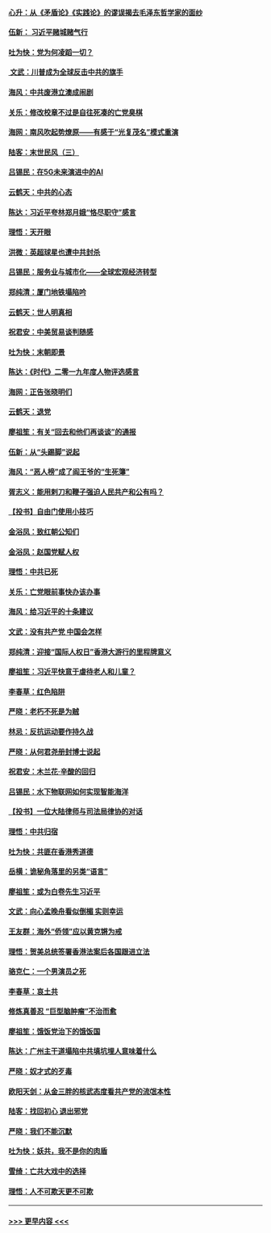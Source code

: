 #### [心升：从《矛盾论》《实践论》的谬误揭去毛泽东哲学家的面纱](../pages/nsc993/n11736962.md?t=12220122) 
#### [伍新： 习近平赌城赌气行](../pages/nsc993/n11736929.md?t=12220122) 
#### [吐为快：党为何凌蹈一切？](../pages/nsc993/n11736915.md?t=12220122) 
#### [ 文武：川普成为全球反击中共的旗手](../pages/nsc993/n11736882.md?t=12220122) 
#### [海风：中共废港立澳成闹剧](../pages/nsc993/n11735857.md?t=12220122) 
#### [关乐：修改校章不过是自往死凑的亡党臭棋](../pages/nsc993/n11735097.md?t=12220122) 
#### [海网：南风吹起势燎原——有感于“光复茂名”模式重演](../pages/nsc993/n11732308.md?t=12220122) 
#### [陆客：末世民风（三）](../pages/nsc993/n11732211.md?t=12220122) 
#### [吕锡民：在5G未来演进中的AI](../pages/nsc993/n11730010.md?t=12220122) 
#### [云鹤天：中共的心态](../pages/nsc993/n11729906.md?t=12220122) 
#### [陈达：习近平夸林郑月娥“恪尽职守”感言](../pages/nsc993/n11729881.md?t=12220122) 
#### [理悟：天开眼](../pages/nsc993/n11729699.md?t=12220122) 
#### [洪微：英超球星也遭中共封杀](../pages/nsc993/n11727243.md?t=12220122) 
#### [吕锡民：服务业与城市化——全球宏观经济转型](../pages/nsc993/n11725845.md?t=12220122) 
#### [郑纯清：厦门地铁塌陷吟](../pages/nsc993/n11725813.md?t=12220122) 
#### [云鹤天：世人明真相](../pages/nsc993/n11725621.md?t=12220122) 
#### [祝君安：中美贸易谈判随感](../pages/nsc993/n11725609.md?t=12220122) 
#### [吐为快：末朝即景](../pages/nsc993/n11723365.md?t=12220122) 
#### [陈达：《时代》二零一九年度人物评选感言](../pages/nsc993/n11723337.md?t=12220122) 
#### [海网：正告张晓明们](../pages/nsc993/n11723228.md?t=12220122) 
#### [云鹤天：退党](../pages/nsc993/n11723056.md?t=12220122) 
#### [廖祖笙：有关“回去和他们再谈谈”的通报](../pages/nsc993/n11722442.md?t=12220122) 
#### [伍新：从“头踢脚”说起](../pages/nsc993/n11722429.md?t=12220122) 
#### [海风：“恶人榜”成了阎王爷的“生死簿”](../pages/nsc993/n11722272.md?t=12220122) 
#### [胥志义：能用剌刀和鞭子强迫人民共产和公有吗？](../pages/nsc993/n11720569.md?t=12220122) 
#### [【投书】自由门使用小技巧](../pages/nsc993/n11720180.md?t=12220122) 
#### [金浴凤：致红朝公知们](../pages/nsc993/n11720563.md?t=12220122) 
#### [金浴凤：赵国党赋人权](../pages/nsc993/n11720533.md?t=12220122) 
#### [理悟：中共已死](../pages/nsc993/n11720233.md?t=12220122) 
#### [关乐：亡党眼前事快办该办事](../pages/nsc993/n11719160.md?t=12220122) 
#### [海风：给习近平的十条建议](../pages/nsc993/n11717616.md?t=12220122) 
#### [文武：没有共产党 中国会怎样](../pages/nsc993/n11717584.md?t=12220122) 
#### [郑纯清：迎接“国际人权日”香港大游行的里程牌意义](../pages/nsc993/n11717417.md?t=12220122) 
#### [廖祖笙：习近平快意于虐待老人和儿童？](../pages/nsc993/n11715313.md?t=12220122) 
#### [李春草：红色陷阱](../pages/nsc993/n11715029.md?t=12220122) 
#### [严晓：老朽不死是为贼](../pages/nsc993/n11712910.md?t=12220122) 
#### [林忌：反抗运动要作持久战](../pages/nsc993/n11712623.md?t=12220122) 
#### [严晓：从何君尧册封博士说起](../pages/nsc993/n11712465.md?t=12220122) 
#### [祝君安：木兰花·辛酸的回归](../pages/nsc993/n11712381.md?t=12220122) 
#### [吕锡民：水下物联网如何实现智能海洋](../pages/nsc993/n11711158.md?t=12220122) 
#### [【投书】一位大陆律师与司法局律协的对话](../pages/nsc993/n11709675.md?t=12220122) 
#### [理悟：中共归宿](../pages/nsc993/n11710059.md?t=12220122) 
#### [吐为快：共匪在香港秀道德](../pages/nsc993/n11709979.md?t=12220122) 
#### [岳横：诡秘角落里的另类“语言”](../pages/nsc993/n11709792.md?t=12220122) 
#### [廖祖笙：或为白卷先生习近平](../pages/nsc993/n11708330.md?t=12220122) 
#### [文武：向心孟晚舟看似倒楣 实则幸运](../pages/nsc993/n11708236.md?t=12220122) 
#### [王友群：海外“侨领”应以黄克锵为戒](../pages/nsc993/n11706176.md?t=12220122) 
#### [理悟：贺美总统签署香港法案后各国跟进立法](../pages/nsc993/n11706853.md?t=12220122) 
#### [骆克仁：一个男演员之死](../pages/nsc993/n11706677.md?t=12220122) 
#### [李春草：哀土共](../pages/nsc993/n11706255.md?t=12220122) 
#### [修炼真善忍 “巨型脑肿瘤”不治而愈](../pages/nsc993/n11705340.md?t=12220122) 
#### [廖祖笙：饿饭党治下的饿饭国](../pages/nsc993/n11705085.md?t=12220122) 
#### [陈达：广州主干道塌陷中共填坑埋人意味着什么](../pages/nsc993/n11705046.md?t=12220122) 
#### [严晓：奴才式的歹毒](../pages/nsc993/n11704826.md?t=12220122) 
#### [欧阳天剑：从金三胖的核武态度看共产党的流氓本性](../pages/nsc993/n11702238.md?t=12220122) 
#### [陆客：找回初心 退出邪党](../pages/nsc993/n11702213.md?t=12220122) 
#### [严晓：我们不能沉默](../pages/nsc993/n11702110.md?t=12220122) 
#### [吐为快：妖共，我不是你的肉盾](../pages/nsc993/n11701366.md?t=12220122) 
#### [雪绮：亡共大戏中的选择](../pages/nsc993/n11699922.md?t=12220122) 
#### [理悟：人不可欺天更不可欺](../pages/nsc993/n11699657.md?t=12220122) 

----
#### [ >>> 更早内容 <<< ](../indexes/nsc993-earlier.md)
